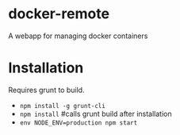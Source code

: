 # docker-remote

A webapp for managing docker containers

# Installation

Requires grunt to build.

+ `npm install -g grunt-cli`
+ `npm install` #calls grunt build after installation
+ `env NODE_ENV=production npm start`

